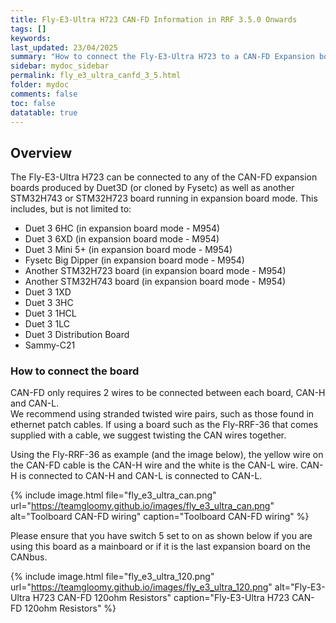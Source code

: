 ```yaml
---
title: Fly-E3-Ultra H723 CAN-FD Information in RRF 3.5.0 Onwards
tags: []
keywords: 
last_updated: 23/04/2025
summary: "How to connect the Fly-E3-Ultra H723 to a CAN-FD Expansion board"
sidebar: mydoc_sidebar
permalink: fly_e3_ultra_canfd_3_5.html
folder: mydoc
comments: false
toc: false
datatable: true
---
```


## Overview

The Fly-E3-Ultra H723 can be connected to any of the CAN-FD expansion boards produced by Duet3D (or cloned by Fysetc) as well as another STM32H743 or STM32H723 board running in expansion board mode. This includes, but is not limited to:

* Duet 3 6HC (in expansion board mode - M954)
* Duet 3 6XD (in expansion board mode - M954)
* Duet 3 Mini 5+ (in expansion board mode - M954)
* Fysetc Big Dipper (in expansion board mode - M954)
* Another STM32H723 board (in expansion board mode - M954)
* Another STM32H743 board (in expansion board mode - M954)
* Duet 3 1XD
* Duet 3 3HC
* Duet 3 1HCL
* Duet 3 1LC
* Duet 3 Distribution Board
* Sammy-C21

### How to connect the board

CAN-FD only requires 2 wires to be connected between each board, CAN-H and CAN-L.  
We recommend using stranded twisted wire pairs, such as those found in ethernet patch cables. If using a board such as the Fly-RRF-36 that comes supplied with a cable, we suggest twisting the CAN wires together.  

Using the Fly-RRF-36 as example (and the image below), the yellow wire on the CAN-FD cable is the CAN-H wire and the white is the CAN-L wire. CAN-H is connected to CAN-H and CAN-L is connected to CAN-L.  

{% include image.html file="fly_e3_ultra_can.png" url="<https://teamgloomy.github.io/images/fly_e3_ultra_can.png>" alt="Toolboard CAN-FD wiring" caption="Toolboard CAN-FD wiring" %}

Please ensure that you have switch 5 set to on as shown below if you are using this board as a mainboard or if it is the last expansion board on the CANbus.  

{% include image.html file="fly_e3_ultra_120.png" url="<https://teamgloomy.github.io/images/fly_e3_ultra_120.png>" alt="Fly-E3-Ultra H723 CAN-FD 120ohm Resistors" caption="Fly-E3-Ultra H723 CAN-FD 120ohm Resistors" %}

